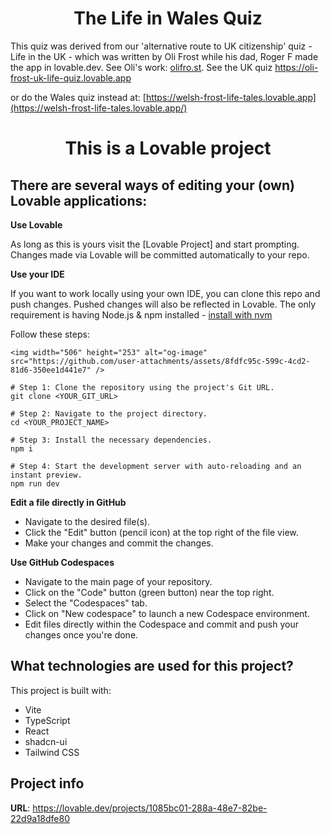 <h1 align="center"> The Life in Wales Quiz</h1>

This quiz was derived from our 'alternative route to UK citizenship' quiz - Life in the UK - which was written by Oli Frost while his dad, Roger F made the app in lovable.dev. See Oli's work: [olifro.st](https://olifro.st). See the UK quiz https://oli-frost-uk-life-quiz.lovable.app

or do the Wales quiz instead at: [https://welsh-frost-life-tales.lovable.app](https://welsh-frost-life-tales.lovable.app/)
<h1 /h1>
<h1 /h1>
<h1 /h1>
<h1 align="center"> This is a Lovable project</h1>

## There are several ways of editing your (own) Lovable applications:

**Use Lovable**

As long as this is yours visit the [Lovable Project] and start prompting. Changes made via Lovable will be committed automatically to your repo.

**Use your IDE**

If you want to work locally using your own IDE, you can clone this repo and push changes. Pushed changes will also be reflected in Lovable. The only requirement is having Node.js & npm installed - [install with nvm](https://github.com/nvm-sh/nvm#installing-and-updating)

Follow these steps:
```sh<img width="506" height="253" alt="og-image" src="https://github.com/user-attachments/assets/0a617cd1-f216-4fe8-b08d-50362b0480d4" />
<img width="506" height="253" alt="og-image" src="https://github.com/user-attachments/assets/8fdfc95c-599c-4cd2-81d6-350ee1d441e7" />

# Step 1: Clone the repository using the project's Git URL.
git clone <YOUR_GIT_URL>

# Step 2: Navigate to the project directory.
cd <YOUR_PROJECT_NAME>

# Step 3: Install the necessary dependencies.
npm i

# Step 4: Start the development server with auto-reloading and an instant preview.
npm run dev
```

**Edit a file directly in GitHub**

- Navigate to the desired file(s).
- Click the "Edit" button (pencil icon) at the top right of the file view.
- Make your changes and commit the changes.

**Use GitHub Codespaces**

- Navigate to the main page of your repository.
- Click on the "Code" button (green button) near the top right.
- Select the "Codespaces" tab.
- Click on "New codespace" to launch a new Codespace environment.
- Edit files directly within the Codespace and commit and push your changes once you're done.

## What technologies are used for this project?

This project is built with:

- Vite
- TypeScript
- React
- shadcn-ui
- Tailwind CSS


## Project info

**URL**: https://lovable.dev/projects/1085bc01-288a-48e7-82be-22d9a18dfe80
